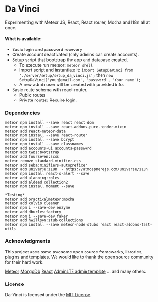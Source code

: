 # Da Vinci
Experimenting with Meteor JS, React, React router, Mocha and I18n all at once.

#### What is available:
* Basic login and password recovery
* Create account deactivated (only admins can create accounts).
* Setup script that bootstrap the app and database created.
  * To execute run meteor:
      `meteor shell`
  * Import script and instantiate it: `import SetupDaVinci from './server/setup/setup_da_vinci.js';` then `new SetupDaVinci('your@email.com', 'password', 'Your name');`
  * A new admin user will be created with provided info.
* Basic route schema with react-router.
  * Public routes
  * Private routes: Require login.



### Dependencies
    meteor npm install --save react react-dom
    meteor npm install --save react-addons-pure-render-mixin
    meteor add react-meteor-data
    meteor npm install --save react-router
    meteor npm install --save bcrypt
    meteor npm install --save classnames
    meteor add accounts-ui accounts-password
    meteor add twbs:bootstrap
    meteor add fourseven:scss
    meteor remove standard-minifier-css
    meteor add seba:minifiers-autoprefixer
    meteor add universe:i18n  - https://atmospherejs.com/universe/i18n
    meteor npm install react-s-alert --save
    meteor add alanning:roles
    meteor add aldeed:collection2
    meteor npm install moment --save

    *Testing*
    meteor add practicalmeteor:mocha
    meteor add xolvio:cleaner
    meteor npm i --save-dev enzyme
    meteor add dburles:factory
    meteor npm i --save-dev faker
    meteor add hwillson:stub-collections
    meteor npm install --save meteor-node-stubs react react-addons-test-utils


### Acknowledgments

This project uses some awesome open source frameworks, libraries, plugins and templates.  We would like to thank the open source community for their hard work.

[Meteor](https://www.meteor.com)
[MongoDb](https://www.mongodb.com)
[React](https://facebook.github.io/react/)
[AdminLTE admin template](https://almsaeedstudio.com/themes/AdminLTE/index2.html)
... and many others.

### License

Da-Vinci is licensed under the [MIT License](http://opensource.org/licenses/MIT).
